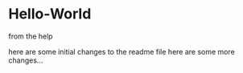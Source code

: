 # Hello-World
from the help

here are some initial changes to the readme file
here are some more changes...
